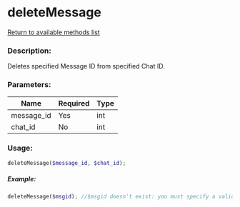 # deleteMessage

[Return to available methods list](index.md)

### Description:

Deletes specified Message ID from specified Chat ID.

### Parameters:

| Name | Required | Type |
|------|----------|------|
|message_id|Yes|int|
|chat_id|No|int|

### Usage:

```php
deleteMessage($message_id, $chat_id);
```

##### Example:

```php
deleteMessage($msgid); //$msgid doesn't exist: you must specify a valid message ID in order to edit that message.
```